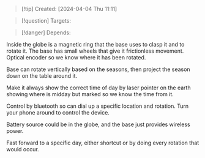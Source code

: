 
>[!tip] Created: [2024-04-04 Thu 11:11]

>[!question] Targets: 

>[!danger] Depends: 

Inside the globe is a magnetic ring that the base uses to clasp it and to rotate it.  The base has small wheels that give it frictionless movement.  Optical encoder so we know where it has been rotated.

Base can rotate vertically based on the seasons, then project the season down on the table around it.

Make it always show the correct time of day by laser pointer on the earth showing where is midday but marked so we know the time from it.

Control by bluetooth so can dial up a specific location and rotation.  Turn your phone around to control the device.

Battery source could be in the globe, and the base just provides wireless power.

Fast forward to a specific day, either shortcut or by doing every rotation that would occur.